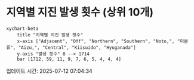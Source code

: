 # 지역별 지진 발생 횟수 (상위 10개)

```mermaid
xychart-beta
    title "지역별 지진 발생 횟수"
    x-axis ["Adjacent", "Off", "Northern", "Southern", "Noto,", "미분류", "Aizu,", "Central", "Kiisuido", "Hyuganada"]
    y-axis "발생 횟수" 0 --> 1714
    bar [1712, 59, 11, 9, 7, 6, 5, 4, 4, 4]
```

업데이트 시간: 2025-07-12 07:04:34
